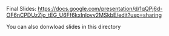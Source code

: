 Final Slides:
https://docs.google.com/presentation/d/1qQPj6d-OF6nCPDUzZjo_tEG_U6Ff6kxInIovv2MSkbE/edit?usp=sharing

You can also donwload slides in this directory
